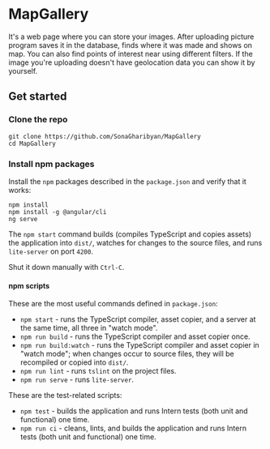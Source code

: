 # MapGallery

It's a web page where you can store your images. After uploading picture program saves it in the database, finds where it was made and shows on map. You can also find points of interest near using different filters. If the image you're uploading doesn't have geolocation data you can show it by yourself.

## Get started

### Clone the repo

```shell
git clone https://github.com/SonaGharibyan/MapGallery
cd MapGallery
```

### Install npm packages

Install the `npm` packages described in the `package.json` and verify that it works:

```shell
npm install
npm install -g @angular/cli
ng serve
```

The `npm start` command builds (compiles TypeScript and copies assets) the application into `dist/`, watches for changes to the source files, and runs `lite-server` on port `4200`.

Shut it down manually with `Ctrl-C`.

#### npm scripts

These are the most useful commands defined in `package.json`:

* `npm start` - runs the TypeScript compiler, asset copier, and a server at the same time, all three in "watch mode".
* `npm run build` - runs the TypeScript compiler and asset copier once.
* `npm run build:watch` - runs the TypeScript compiler and asset copier in "watch mode"; when changes occur to source files, they will be recompiled or copied into `dist/`.
* `npm run lint` - runs `tslint` on the project files.
* `npm run serve` - runs `lite-server`.

These are the test-related scripts:

* `npm test` - builds the application and runs Intern tests (both unit and functional) one time.
* `npm run ci` - cleans, lints, and builds the application and runs Intern tests (both unit and functional) one time.
